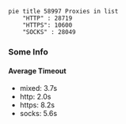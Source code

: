 
```mermaid
pie title 58997 Proxies in list
    "HTTP" : 28719
    "HTTPS": 10600
    "SOCKS" : 28049
```

### Some Info
#### Average Timeout

- mixed: 3.7s
- http: 2.0s
- https: 8.2s
- socks: 5.6s